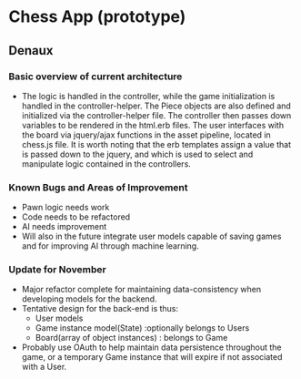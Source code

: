 # Chess App (prototype)

## Denaux

### Basic overview of current architecture

- The logic is handled in the controller, while the game initialization is handled in the controller-helper. The Piece objects
are also defined and initialized via the controller-helper file. The controller then passes down variables to be rendered in the html.erb
files. The user interfaces with the board via jquery/ajax functions in the asset pipeline, located in chess.js file. It is worth noting
that the erb templates assign a value that is passed down to the jquery, and which is used to select and manipulate logic contained in
the controllers.

### Known Bugs and Areas of Improvement

- Pawn logic needs work
- Code needs to be refactored
- AI needs improvement
- Will also in the future integrate user models capable of saving games and for improving AI through machine learning.

### Update for November
- Major refactor complete for maintaining data-consistency when developing models for the backend.
- Tentative design for the back-end is thus:
  - User models
  - Game instance model(State) :optionally belongs to Users
  - Board(array of object instances) : belongs to Game
- Probably use OAuth to help maintain data persistence throughout the game, or a
temporary Game instance that will expire if not associated with a User.
